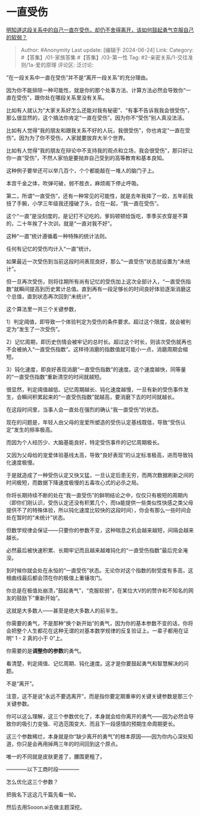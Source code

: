 # 一直受伤
[明知道这段关系中的自己一直在受伤，却仍不舍得离开，该如何鼓起勇气克服自己的软弱？](https://www.zhihu.com/question/654156651/answer/3540658598)

> Author: #Anonymity
> Last update: [编辑于 2024-06-24]
> Link:
> Category: #【答集】/01-家族答集 #【答集】/03-第一性
> Tag: #2-亲密关系/1-交往准则/1a-爱的原理
> 评论区:
> 泛讨论:

“在一段关系中一直在受伤”并不是“离开一段关系”的充分理由。

因为你不能排除一种可能性，就是你的那个处事方法、计算方法必然会导致你“一直在受伤”，跟你处在哪段关系里没有关系。

比如有人就认为“大家关系好怎么还能对我有秘密”、“有事不告诉我我会很受伤”，那么很显然的，这个搞法你肯定“一直在受伤”。因为你不“受伤”别人真没法活。

比如有人觉得“我的朋友和跟我关系不好的人玩，我很受伤”，你也肯定“一直在受伤”。因为为了你不受伤，人家就要放弃大半个世界。

比如有人觉得“我的朋友在辩论中不支持我的观点和立场，我会很受伤”，那只好让你一直“受伤”，不然人家怕是要抛弃自己受到的高等教育和基本良知。

这种例子要举还可以举几百个，个个都能敲在一堆人的脑门子上。

本宫千金之体，吹弹可破，弱不胜衣，麻烦阁下停止呼吸。

第二，所谓“一直受伤”，还有一种常见的可能性，就是去年我摔了一跤，五年前我扭了手腕，小学三年级我还撞破了头，合在一起，“我一直在受伤”。

这个“一直”是没刻度的，是记打不记吃的。爹妈顿顿给饭吃，季季买衣穿是不算的，二十年挨了十次训，就是“一直对我不好”。

这种“一直”统计遵循着一种特殊的统计法则。

任何有记忆的受伤均计入“一直”统计。

如果最近一次受伤到当前这段时间表现良好，那么“一直受伤”状态就设置为“未统计”。

但一旦再次受伤，则将往期所有尚有记忆的受伤加上这次全部计入，“一直受伤指数”就瞬间提高到历史累计总值。直到再有一段足够长的时间良好体验逐渐消磨这个总值，直到状态再次回到“未统计”。

这个算法里一共三个关键参数，

1）判定阈值，即导致一个体验判定为受伤的条件要求。超过这个限度，就会被判定为“发生了一次受伤”。

2）记忆周期，即历史伤情会被牢记的总时长。超过这个时长，则该次受伤就再也不会被纳入“一直受伤指数”。这样待消磨的指数值就可能小一点，消磨周期会缩短。

3）钝化速度，即良好表现消磨“一直受伤指数”的速度。这个速度越快，同等量的“一直受伤指数”重新清空的时间就越短。

很显然，判定阈值越低、记忆周期越长、钝化速度越慢，一旦有新的受伤事件发生，会瞬间积累起来的“一直受伤指数”就越高，要消磨下去的时间就越长。

在这段时间里，当事人会一直处在强烈的确认“我一直受伤”的状态。

现在的问题是，年轻人由父母的宠爱所塑造的受伤认定基线既低，导致“受伤认定”发生的频率极高。

而因为个人经历少、大脑基能良好，特定受伤事件的记忆周期极长。

又因为父母给的宠爱体验基线太高，导致“良好表现”的认定标准极高，进而导致钝化速度极慢。

于是就造成了一种受伤认定又快又猛，一旦认定后患无穷，而两次数据刷新之间的时间极短，而数据下降速度极慢的五毒攻心式的必杀之局。

你将长期持续不断的处在“我一直受伤”的鲜明结论之中，仅仅只有极短的周期内（即你们刚认识，受伤认定还没有积累几个，而ta能提供一些类似性快感之类父母提供不了的特殊体验，所以钝化速度比较快的这段时间），你会有那么一些时间会处在暂时的“未统计”状态。

但数学规律会保证——只要你的参数不变，这种喘息之机会越来越短，间隔会越来越长。

必然最后被快速积累、长期牢记而且越来越难钝化的“一直受伤指数”最后完全淹没。

到时候你就会处在永恒的“一直受伤”状态。无论你对这个指数的耐受度有多高，这根曲线最后都会顶在你的极值上重锤攻门。

你总是在极值处崩溃，”鼓起勇气”，“克服软弱”，在某位大V的的赞许和不知名的网友的鼓励下“重新开始”。

这就是大多数人——甚至是绝大多数人的前半生。

你需要的勇气，不是那种“换个新开始”的勇气，因为你的基本参数不变的话，你将会把整个人生都花在这种无谓的对基本数学规律的反复验证上。一辈子都用在证明“ 1 - 2 真的小于 0”上。

你需要的是**调整你的参数**的勇气。

看清楚，判定阈值、记忆周期、钝化速度。这才是你要鼓起勇气和智慧解决的问题。

不是“离开”。

注意，这不是说“永远不要选离开”，而是指你要定期重审的关键关键参数是那三个关键参数。

你可以这么理解，这三个参数优化了，本身就会给你离开的勇气——因为必然会导致你的吸引力变强、可选范围变大、而且下一段感情的预期生命周期更长。

这三个参数稀烂，本身就是你“缺少离开的勇气”的根本原因——因为你内心深处知道，你只是会再用掉两三年的时间回到这个原点。

唯一的不同就是皮肤更差了，腰围更粗了。

————以下工商时段————

怎么优化这三个参数？

把我名下这这几千篇先看一轮。

然后去用Sooon.ai去做主题深挖。

